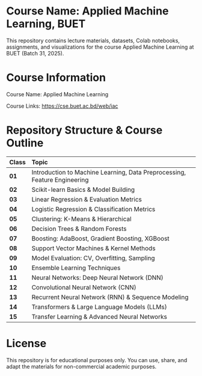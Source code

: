 # Course Name: Applied Machine Learning, BUET

This repository contains lecture materials, datasets, Colab notebooks, assignments, and visualizations for the course Applied Machine Learning at BUET (Batch 31, 2025). 

# **Course Information**

Course Name: Applied Machine Learning

Course Links: https://cse.buet.ac.bd/web/iac

# **Repository Structure & Course Outline**

| Class | Topic |
| :---- | :---- |
| **01** | Introduction to Machine Learning, Data Preprocessing, Feature Engineering |
| **02** | Scikit-learn Basics & Model Building |
| **03** | Linear Regression & Evaluation Metrics |
| **04** | Logistic Regression & Classification Metrics |
| **05** | Clustering: K-Means & Hierarchical |
| **06** | Decision Trees & Random Forests |
| **07** | Boosting: AdaBoost, Gradient Boosting, XGBoost |
| **08** | Support Vector Machines & Kernel Methods |
| **09** | Model Evaluation: CV, Overfitting, Sampling |
| **10** | Ensemble Learning Techniques |
| **11** | Neural Networks: Deep Neural Network (DNN) |
| **12** | Convolutional Neural Network (CNN) |
| **13** | Recurrent Neural Network (RNN) & Sequence Modeling |
| **14** | Transformers & Large Language Models (LLMs) |
| **15** | Transfer Learning & Advanced Neural Networks |

# **License**

This repository is for educational purposes only. You can use, share, and adapt the materials for non-commercial academic purposes.